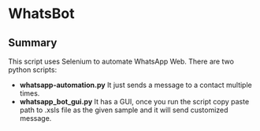 # WhatsBot

## Summary
This script uses Selenium to automate WhatsApp Web. There are two python scripts:
- **whatsapp-automation.py** It just sends a message to  a contact multiple times. 
- **whatsapp_bot_gui.py** It has a GUI, once you run the script copy paste path to .xsls file as the given sample and it will send customized message.  


